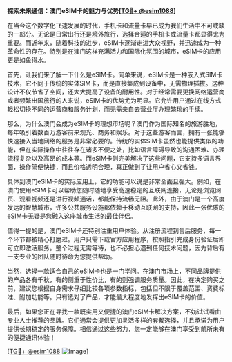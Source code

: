 **探索未来通信：澳门eSIM卡的魅力与优势[[TG💪+ @esim1088](https://t.me/s/esim1088)]**

在当今这个数字化飞速发展的时代，手机卡和流量卡早已成为我们生活中不可或缺的一部分。无论是日常出行还是境外旅行，选择合适的手机卡或流量卡都显得尤为重要。而近年来，随着科技的进步，eSIM卡逐渐走进大众视野，并迅速成为一种革命性的存在。特别是在澳门这样充满活力和国际化氛围的城市，eSIM卡的应用更是如鱼得水。

首先，让我们来了解一下什么是eSIM卡。简单来说，eSIM卡是一种嵌入式SIM卡技术，它不同于传统的实体SIM卡，而是直接集成到设备中，无需物理插拔。这种设计不仅节省了空间，还大大提高了设备的耐用性。对于经常需要更换网络运营商或者频繁出国旅行的人来说，eSIM卡的优势尤为明显。它允许用户通过在线方式轻松切换不同的运营商和服务计划，而无需亲自去营业厅办理繁琐的手续。

那么，为什么澳门会成为eSIM卡的理想市场呢？澳门作为国际知名的旅游胜地，每年吸引着数百万游客前来观光、商务和娱乐。对于这些游客而言，拥有一张能够快速接入当地网络的服务是非常必要的。传统的实体SIM卡虽然也能提供类似的功能，但在实际操作中往往存在诸多不便之处，比如语言障碍导致的沟通困难、办理流程复杂以及高昂的成本等。而eSIM卡则完美解决了这些问题，它支持多语言界面，操作简便快捷，而且价格透明合理，真正做到了让用户省心又省钱。

具体到澳门eSIM卡的实际应用上，它的功能可以说是非常全面且强大。例如，在澳门使用eSIM卡可以帮助您随时随地享受高速稳定的互联网连接，无论是浏览网页、观看视频还是进行视频通话，都能保持流畅无阻。此外，由于澳门是一个高度发达的智慧城市，许多公共服务设施都依赖于移动互联网的支持，因此一张优质的eSIM卡无疑是您融入这座城市生活的最佳伴侣。

值得一提的是，澳门eSIM卡还特别注重用户体验。从注册流程到售后服务，每一个环节都被精心打磨过。用户只需下载官方应用程序，按照指引完成身份验证后即可立即激活服务。整个过程无需等待，也不必担心遇到任何技术问题，因为背后有一支专业的团队随时待命为您提供帮助。

当然，选择一款适合自己的eSIM卡也是一门学问。在澳门市场上，不同品牌提供的产品各有千秋，有的侧重于性价比，有的则强调服务质量。因此，在决定购买之前，建议您根据自身需求仔细比较各项参数指标，包括但不限于覆盖范围、资费标准、附加功能等。只有选对了产品，才能最大程度地发挥出eSIM卡的价值。

最后，如果您正在寻找一款既实用又便捷的澳门eSIM卡解决方案，不妨试试看由专业人士推荐的品牌。它们通常会提供更加灵活多样的套餐选择，并且承诺为用户提供长期稳定的服务保障。相信通过这些努力，您一定能够在澳门享受到前所未有的便捷通讯体验！

[[TG💪+ @esim1088](https://t.me/s/esim1088) ![Image](https://i.postimg.cc/4NQfJmqS/Snipaste-2025-05-13-00-14-12.png)]